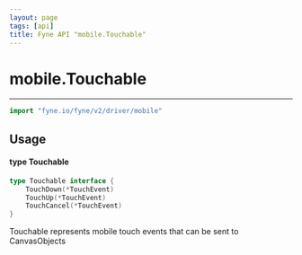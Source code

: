 ```yaml
---
layout: page
tags: [api]
title: Fyne API "mobile.Touchable"
---
```


# mobile.Touchable
---
```go
import "fyne.io/fyne/v2/driver/mobile"
```

## Usage

#### type Touchable

```go
type Touchable interface {
	TouchDown(*TouchEvent)
	TouchUp(*TouchEvent)
	TouchCancel(*TouchEvent)
}
```

Touchable represents mobile touch events that can be sent to CanvasObjects
